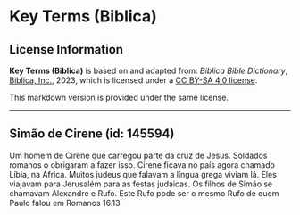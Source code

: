 # Key Terms (Biblica)

## License Information

**Key Terms (Biblica)** is based on and adapted from: _Biblica Bible Dictionary_, [Biblica, Inc.](https://www.biblica.com/), 2023, which is licensed under a [CC BY-SA 4.0 license](https://creativecommons.org/licenses/by-sa/4.0/legalcode.en).

This markdown version is provided under the same license.



--------------------------------

## Simão de Cirene (id: 145594)

Um homem de Cirene que carregou parte da cruz de Jesus. Soldados romanos o obrigaram a fazer isso. Cirene ficava no país agora chamado Líbia, na África. Muitos judeus que falavam a língua grega viviam lá. Eles viajavam para Jerusalém para as festas judaicas. Os filhos de Simão se chamavam Alexandre e Rufo. Este Rufo pode ser o mesmo Rufo de quem Paulo falou em Romanos 16\.13\.


